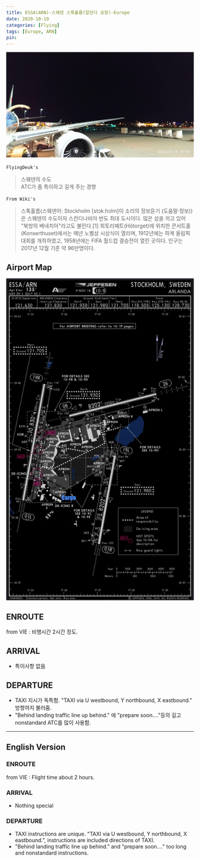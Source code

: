 ```yaml
---
title: ESSA(ARN)-스웨덴 스톡홀름(알란다 공항)-Europe
date: 2020-10-19
categories: [Flying]
tags: [Europe, ARN]
pin:
---
```

![arn](/img/flying/airport/arn.jpg)

`FlyingDeuk's`
>스웨덴의 수도 <br>
>ATC가 좀 특이하고 길게 주는 경향

`From Wiki's`
>스톡홀름(스웨덴어: Stockholm [stɔkːhɔlm]이 소리의 정보듣기 (도움말·정보))은 스웨덴의 수도이자 스칸디나비아 반도 최대 도시이다. 많은 섬을 끼고 있어 "북방의 베네치아"라고도 불린다.[1] 회토리예트(Hötorget)에 위치한 콘서트홀(Konserthuset)에서는 매년 노벨상 시상식이 열리며, 1912년에는 하계 올림픽 대회를 개최하였고, 1958년에는 FIFA 월드컵 결승전이 열린 곳이다. 인구는 2017년 12월 기준 약 96만명이다.

## Airport Map
![arn](/img/flying/airport/arn_ap.jpg)


## ENROUTE
from VIE : 비행시간 2시간 정도.

## ARRIVAL
- 특이사항 없음

## DEPARTURE
- TAXI 지시가 독특함. "TAXI via U westbound, Y northbound, X eastbound." 방향까지 불러줌.
- "Behind landing traffic line up behind." 에 "prepare soon...."등의 길고 nonstandard ATC를 많이 사용함.

-------------

## English Version

### ENROUTE
from VIE : Flight time about 2 hours.

### ARRIVAL
- Nothing special

### DEPARTURE
- TAXI instructions are unique. "TAXI via U westbound, Y northbound, X eastbound.", instructions are included directions of TAXI.
- "Behind landing traffic line up behind." and "prepare soon...." too long and nonstandard instructions.
